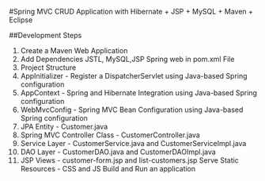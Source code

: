 #Spring MVC CRUD Application with Hibernate + JSP + MySQL + Maven + Eclipse

##Development Steps

 1.  Create a Maven Web Application
 2.  Add Dependencies JSTL, MySQL,JSP Spring web in pom.xml File
 3. Project Structure
 4. AppInitializer - Register a DispatcherServlet using Java-based Spring configuration
 5.   AppContext - Spring and Hibernate Integration using Java-based Spring configuration
 6.   WebMvcConfig - Spring MVC Bean Configuration using Java-based Spring configuration
 7.   JPA Entity - Customer.java
 8.   Spring MVC Controller Class - CustomerController.java
 9.   Service Layer - CustomerService.java and CustomerServiceImpl.java
 10.   DAO Layer - CustomerDAO.java and CustomerDAOImpl.java 
 11.    JSP Views - customer-form.jsp and list-customers.jsp
    Serve Static Resources - CSS and JS
    Build and Run an application

 


